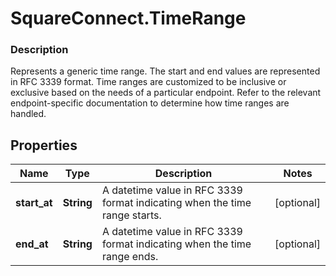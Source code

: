 # SquareConnect.TimeRange

### Description

Represents a generic time range. The start and end values are represented in RFC 3339 format. Time ranges are customized to be inclusive or exclusive based on the needs of a particular endpoint. Refer to the relevant endpoint-specific documentation to determine how time ranges are handled.

## Properties
Name | Type | Description | Notes
------------ | ------------- | ------------- | -------------
**start_at** | **String** | A datetime value in RFC 3339 format indicating when the time range starts. | [optional] 
**end_at** | **String** | A datetime value in RFC 3339 format indicating when the time range ends. | [optional] 



